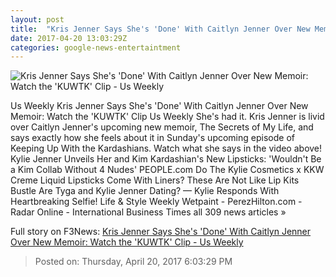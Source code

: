 ```yaml
---
layout: post
title:  "Kris Jenner Says She's 'Done' With Caitlyn Jenner Over New Memoir: Watch the 'KUWTK' Clip - Us Weekly"
date: 2017-04-20 13:03:29Z
categories: google-news-entertaintment
---
```


![Kris Jenner Says She's 'Done' With Caitlyn Jenner Over New Memoir: Watch the 'KUWTK' Clip - Us Weekly](http://img.usmagazine.com/social/kris-jenner-b3aba4e1-65fb-403f-892a-bc0b7056c851.jpg)

Us Weekly Kris Jenner Says She's 'Done' With Caitlyn Jenner Over New Memoir: Watch the 'KUWTK' Clip Us Weekly She's had it. Kris Jenner is livid over Caitlyn Jenner's upcoming new memoir, The Secrets of My Life, and says exactly how she feels about it in Sunday's upcoming episode of Keeping Up With the Kardashians. Watch what she says in the video above! Kylie Jenner Unveils Her and Kim Kardashian's New Lipsticks: 'Wouldn't Be a Kim Collab Without 4 Nudes' PEOPLE.com Do The Kylie Cosmetics x KKW Creme Liquid Lipsticks Come With Liners? These Are Not Like Lip Kits Bustle Are Tyga and Kylie Jenner Dating? — Kylie Responds With Heartbreaking Selfie! Life & Style Weekly Wetpaint - PerezHilton.com - Radar Online - International Business Times all 309 news articles »


Full story on F3News: [Kris Jenner Says She's 'Done' With Caitlyn Jenner Over New Memoir: Watch the 'KUWTK' Clip - Us Weekly](http://www.f3nws.com/n/V2dTxD)

> Posted on: Thursday, April 20, 2017 6:03:29 PM
